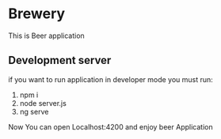# Brewery

This is Beer application

## Development server

if you want to run application in developer mode you must run:

1. npm i
2. node server.js
3. ng serve

Now You can open Localhost:4200 and enjoy beer Application

